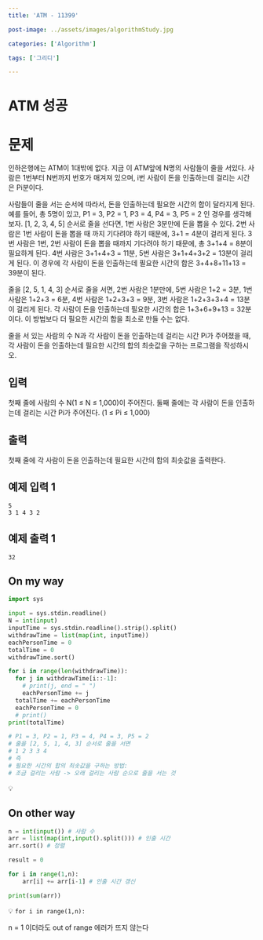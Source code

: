 ```yaml
---
title: 'ATM - 11399'

post-image: ../assets/images/algorithmStudy.jpg

categories: ['Algorithm']

tags: ['그리디']

---
```


# ATM 성공

# 문제

인하은행에는 ATM이 1대밖에 없다. 지금 이 ATM앞에 N명의 사람들이 줄을 서있다. 사람은 1번부터 N번까지 번호가 매겨져 있으며, i번 사람이 돈을 인출하는데 걸리는 시간은 Pi분이다.

사람들이 줄을 서는 순서에 따라서, 돈을 인출하는데 필요한 시간의 합이 달라지게 된다. 예를 들어, 총 5명이 있고, P1 = 3, P2 = 1, P3 = 4, P4 = 3, P5 = 2 인 경우를 생각해보자. [1, 2, 3, 4, 5] 순서로 줄을 선다면, 1번 사람은 3분만에 돈을 뽑을 수 있다. 2번 사람은 1번 사람이 돈을 뽑을 때 까지 기다려야 하기 때문에, 3+1 = 4분이 걸리게 된다. 3번 사람은 1번, 2번 사람이 돈을 뽑을 때까지 기다려야 하기 때문에, 총 3+1+4 = 8분이 필요하게 된다. 4번 사람은 3+1+4+3 = 11분, 5번 사람은 3+1+4+3+2 = 13분이 걸리게 된다. 이 경우에 각 사람이 돈을 인출하는데 필요한 시간의 합은 3+4+8+11+13 = 39분이 된다.

줄을 [2, 5, 1, 4, 3] 순서로 줄을 서면, 2번 사람은 1분만에, 5번 사람은 1+2 = 3분, 1번 사람은 1+2+3 = 6분, 4번 사람은 1+2+3+3 = 9분, 3번 사람은 1+2+3+3+4 = 13분이 걸리게 된다. 각 사람이 돈을 인출하는데 필요한 시간의 합은 1+3+6+9+13 = 32분이다. 이 방법보다 더 필요한 시간의 합을 최소로 만들 수는 없다.

줄을 서 있는 사람의 수 N과 각 사람이 돈을 인출하는데 걸리는 시간 Pi가 주어졌을 때, 각 사람이 돈을 인출하는데 필요한 시간의 합의 최솟값을 구하는 프로그램을 작성하시오.

## 입력

첫째 줄에 사람의 수 N(1 ≤ N ≤ 1,000)이 주어진다. 둘째 줄에는 각 사람이 돈을 인출하는데 걸리는 시간 Pi가 주어진다. (1 ≤ Pi ≤ 1,000)

## 출력

첫째 줄에 각 사람이 돈을 인출하는데 필요한 시간의 합의 최솟값을 출력한다.

## 예제 입력 1

```
5
3 1 4 3 2
```

## 예제 출력 1

```
32
```

## On my way

```python
import sys

input = sys.stdin.readline()
N = int(input)
inputTime = sys.stdin.readline().strip().split()
withdrawTime = list(map(int, inputTime))
eachPersonTime = 0
totalTime = 0
withdrawTime.sort()

for i in range(len(withdrawTime)):
  for j in withdrawTime[i::-1]:
    # print(j, end = " ")
    eachPersonTime += j
  totalTime += eachPersonTime
  eachPersonTime = 0
  # print()
print(totalTime)

# P1 = 3, P2 = 1, P3 = 4, P4 = 3, P5 = 2 
# 줄을 [2, 5, 1, 4, 3] 순서로 줄을 서면 
# 1 2 3 3 4
# 즉
# 필요한 시간의 합의 최솟값을 구하는 방법:
# 조금 걸리는 사람 -> 오래 걸리는 사람 순으로 줄을 서는 것
```

💡

## On other way

```python
n = int(input()) # 사람 수 
arr = list(map(int,input().split())) # 인출 시간
arr.sort() # 정렬

result = 0

for i in range(1,n):
    arr[i] += arr[i-1] # 인출 시간 갱신

print(sum(arr))
```

💡 `for i in range(1,n):`

n = 1 이더라도 out of range 에러가 뜨지 않는다